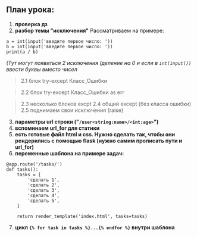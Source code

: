 ## План урока:
1. __проверка дз__
2.  __разбор темы "исключения"__
Рассматриваем на примере:
```
a = int(input('введите первое число: '))
b = int(input('введите первое число: '))
print(a / b)
```
_(Тут могут появиться 2 исключения (деление на 0 и если в ```int(input())``` ввести буквы вместо чисел_

>2.1 блок try-except Класс_Ошибки

>2.2 блок try-except Класс_Ошибки as err

>2.3 несколько блоков excpt
2.4 общий except (без класса ошибки)
2.5 поднимаем свои исключения (raise)

3. __параметры url строки ("```/user<string:name>/<int:age>```")__
4. __вспоминаем url_for для статики__
5. __есть готовые файл html и css. Нужно сделать так, чтобы они рендерились с помощью flask (нужно самим прописать пути и url_for)__
6. __переменные шаблона на примере задач:__
```
@app.route('/tasks/')
def tasks():
    tasks = [
        'сделать 1',
        'сделать 2',
        'сделать 3',
        'сделать 4',
        'сделать 5',
    ]

    return render_template('index.html', tasks=tasks)
```
7) __цикл ```{% for task in tasks %}...{% endfor %}``` внутри шаблона__
